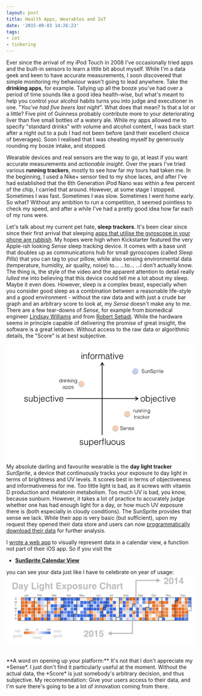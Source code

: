 ```yaml
---
layout: post
title: Health Apps, Wearables and IoT
date: '2015-09-03 14:26:23'
tags:
- iot
- tinkering
---
```


Ever since the arrival of my iPod Touch in 2008 I've occasionally tried apps and the built-in sensors to learn a little bit about myself. While I'm a data geek and keen to have accurate measurements, I soon discovered that simple monitoring my behaviour wasn't going to lead anywhere. Take the **drinking apps**, for example. Tallying up all the booze you've had over a period of time sounds like a good idea health-wise, but what's meant to help you control your alcohol habits turns you into judge and executioner in one. "*You've had five beers last night*". What does that mean? Is that a lot or a little? Five pint of Guinness probably contribute more to your deteriorating liver than five small bottles of a watery ale. While my apps allowed me to specify "standard drinks" with volume and alcohol content, I was back start after a night out to a pub I had not been before (and their excellent choice of beverages). Soon I realised that I was cheating myself by generously rounding my booze intake, and stopped.

Wearable devices and real sensors are the way to go, at least if you want accurate measurements and *actionable insight*. Over the years I've tried various **running trackers**, mostly to see how far my tours had taken me. In the beginning, I used a Nike+ sensor tied to my shoe laces, and after I've had established that the 6th Generation iPod Nano was within a few percent of the chip, I carried that around. However, at some stage I stopped. Sometimes I was fast. Sometimes I was slow. Sometimes I went home early. So what? Without any ambition to run a competition, it seemed pointless to check my speed, and after a while I've had a pretty good idea how far each of my runs were.

Let's talk about my current pet hate, **sleep trackers**. It's been clear since since their first arrival that sleeping [apps that utilise the gyroscope in your phone are rubbish](http://www.huffingtonpost.com/dr-christopher-winter/sleep-tips_b_4792760.html). My hopes were high when Kickstarter featured the very Apple-ish looking *Sense* sleep tracking device. It comes with a base unit that doubles up as communications hub for small gyroscopes (called *Sleep Pills*) that you can tag to your pillow, while also sensing environmental data (temperature, humidity, air quality, noise) to... ...to... ...I don't actually know. The thing is, the style of the video and the apparent attention to detail really *lulled* me into believing that this device could tell me a lot about my sleep. Maybe it even does. However, sleep is a complex beast, especially when you consider good sleep as a combination between a reasonable life-style and a good environment - without the raw data and with just a crude bar graph and an arbitrary score to look at, my *Sense* doesn't make any to me. There are a few tear-downs of *Sense*, for example from biomedical engineer [Lindsay Williams](http://lyndsaywilliams.blogspot.co.uk/2015/07/hello-sense-sleep-computer-under.html) and from [Robert Setiadi](http://www.robertsetiadi.com/one-week-experience-using-sense-sleep-tracker/). While the hardware seems in principle capable of delivering the promise of great insight, the software is a great letdown. Without access to the raw data or algorithmic details, the "Score" is at best subjective.

![](/content/images/2015/09/wearable_health.png)
<br>
My absolute darling and favourite wearable is the **day light tracker** *SunSprite*, a device that continuously tracks your exposure to day light in terms of brightness and UV levels. It scores best in terms of objectiveness and informativeness for me. Too little light is bad, as it screws with vitamin D production and melatonin metabolism. Too much UV is bad, you know, because sunburn. However, it takes a lot of practice to accurately judge whether one has had enough light for a day, or how much UV exposure there is (both especially in cloudy conditions). The SunSprite provides that sense we lack. While their app is very basic (but sufficient), upon my request they opened their data store and users can now [programmatically download their data](https://iot.ghost.io/using-sunsprite-like-an-iot-device/) for further analysis.

I [wrote a web app](https://iot.ghost.io/hosted-node-red-without-budget/) to visually represent data in a calendar view, a function not part of their iOS app. So if you visit the

* **[SunSprite Calendar View](https://fred.sensetecnic.com/public/adryan/index)**

you can see your data just like I have to celebrate on year of usage:
![](/content/images/2015/09/1-year-of-sunsprite.png)

<br>
**A word on opening up your platform:** It's not that I don't appreciate my *Sense*. I just don't find it particularly useful at the moment. Without the actual data, the *Score* is just somebody's arbitrary decision, and thus subjective. My recommendation: Give your users access to their data, and I'm sure there's going to be a lot of innovation coming from there.